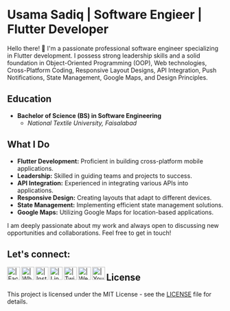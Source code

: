 # Usama Sadiq | Software Engieer | Flutter Developer

Hello there! 👋 I'm a passionate professional software engineer specializing in Flutter development. I possess strong leadership skills and a solid foundation in Object-Oriented Programming (OOP), Web technologies, Cross-Platform Coding, Responsive Layout Designs, API Integration, Push Notifications, State Management, Google Maps, and Design Principles.

## Education

- **Bachelor of Science (BS) in Software Engineering**
  - *National Textile University, Faisalabad*

## What I Do

- **Flutter Development:** Proficient in building cross-platform mobile applications.
- **Leadership:** Skilled in guiding teams and projects to success.
- **API Integration:** Experienced in integrating various APIs into applications.
- **Responsive Design:** Creating layouts that adapt to different devices.
- **State Management:** Implementing efficient state management solutions.
- **Google Maps:** Utilizing Google Maps for location-based applications.

I am deeply passionate about my work and always open to discussing new opportunities and collaborations. Feel free to get in touch!

## Let's connect:

[<img align="left" alt=" | Facebook" width="30px" src="https://img.icons8.com/fluent/48/000000/facebook-new.png" />][facebook]
[<img align="left" alt=" | Whatsapp" width="30px" src="https://img.icons8.com/color/2x/whatsapp--v1.png" />][whatsapp]
[<img align="left" alt=" | Instagram" width="30px" src="https://img.icons8.com/fluent/48/000000/instagram-new.png" />][instagram]
[<img align="left" alt=" | LinkedIn" width="30px" src="https://img.icons8.com/fluent/48/000000/linkedin.png" />][linkedin]
[<img align="left" alt=" | Twitter" width="30px" src="https://img.icons8.com/color/twitter.png" />][twitter]
[<img align="left" alt=" | Website" width="30px" src="https://img.icons8.com/color/512/domain.png" />][website]
[<img align="left" alt=" | YouTube" width="30px" src="https://img.icons8.com/color/48/000000/youtube-play.png" />][youtube]

[facebook]:  https://www.facebook.com/mianusamasadiq
[whatsapp]:  https://api.whatsapp.com/send?phone=923346994830
[instagram]: https://www.instagram.com/ch.usamasadiq/
[linkedin]:  https://www.linkedin.com/in/chusamasadiq/
[twitter]:   https://twitter.com/MianUsamaSadiq
[website]:   https://chusama.dev/
[youtube]:   https://www.youtube.com/channel/UCQTcyzcyVgruoTWul6QEUyA

<!-- Empty line -->
  
## License  

This project is licensed under the MIT License - see the [LICENSE](LICENSE) file for details.
